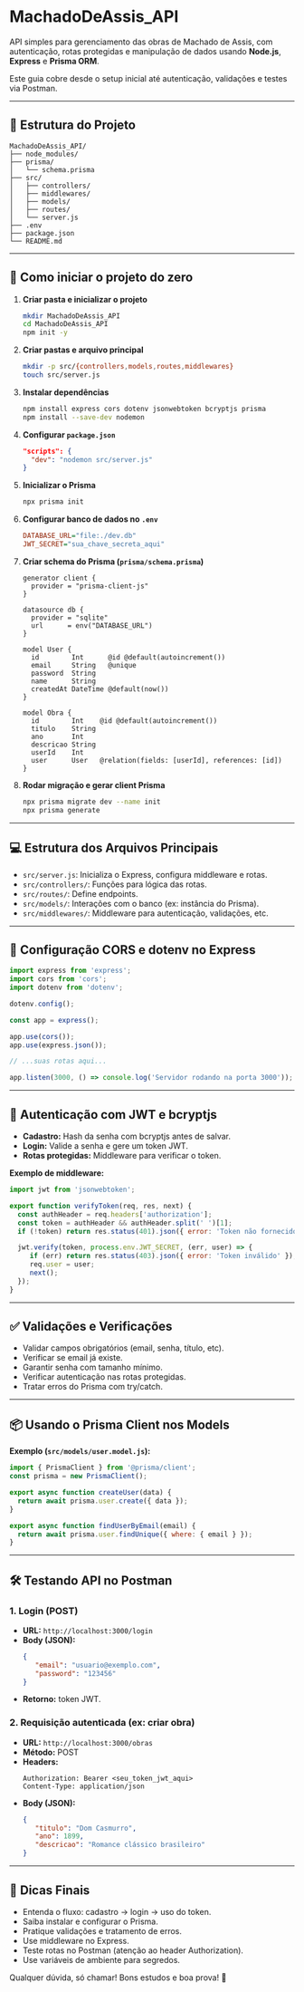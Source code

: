 # MachadoDeAssis_API

API simples para gerenciamento das obras de Machado de Assis, com autenticação, rotas protegidas e manipulação de dados usando **Node.js**, **Express** e **Prisma ORM**.

Este guia cobre desde o setup inicial até autenticação, validações e testes via Postman.

---

## 📁 Estrutura do Projeto

```
MachadoDeAssis_API/
├── node_modules/
├── prisma/
│   └── schema.prisma
├── src/
│   ├── controllers/
│   ├── middlewares/
│   ├── models/
│   ├── routes/
│   └── server.js
├── .env
├── package.json
└── README.md
```

---

## 🚀 Como iniciar o projeto do zero

1. **Criar pasta e inicializar o projeto**
    ```bash
    mkdir MachadoDeAssis_API
    cd MachadoDeAssis_API
    npm init -y
    ```

2. **Criar pastas e arquivo principal**
    ```bash
    mkdir -p src/{controllers,models,routes,middlewares}
    touch src/server.js
    ```

3. **Instalar dependências**
    ```bash
    npm install express cors dotenv jsonwebtoken bcryptjs prisma
    npm install --save-dev nodemon
    ```

4. **Configurar `package.json`**
    ```json
    "scripts": {
      "dev": "nodemon src/server.js"
    }
    ```

5. **Inicializar o Prisma**
    ```bash
    npx prisma init
    ```

6. **Configurar banco de dados no `.env`**
    ```ini
    DATABASE_URL="file:./dev.db"
    JWT_SECRET="sua_chave_secreta_aqui"
    ```

7. **Criar schema do Prisma (`prisma/schema.prisma`)**
    ```prisma
    generator client {
      provider = "prisma-client-js"
    }

    datasource db {
      provider = "sqlite"
      url      = env("DATABASE_URL")
    }

    model User {
      id        Int      @id @default(autoincrement())
      email     String   @unique
      password  String
      name      String
      createdAt DateTime @default(now())
    }

    model Obra {
      id        Int    @id @default(autoincrement())
      titulo    String
      ano       Int
      descricao String
      userId    Int
      user      User   @relation(fields: [userId], references: [id])
    }
    ```

8. **Rodar migração e gerar client Prisma**
    ```bash
    npx prisma migrate dev --name init
    npx prisma generate
    ```

---

## 💻 Estrutura dos Arquivos Principais

- `src/server.js`: Inicializa o Express, configura middleware e rotas.
- `src/controllers/`: Funções para lógica das rotas.
- `src/routes/`: Define endpoints.
- `src/models/`: Interações com o banco (ex: instância do Prisma).
- `src/middlewares/`: Middleware para autenticação, validações, etc.

---

## 🔑 Configuração CORS e dotenv no Express

```js
import express from 'express';
import cors from 'cors';
import dotenv from 'dotenv';

dotenv.config();

const app = express();

app.use(cors());
app.use(express.json());

// ...suas rotas aqui...

app.listen(3000, () => console.log('Servidor rodando na porta 3000'));
```

---

## 🔐 Autenticação com JWT e bcryptjs

- **Cadastro:** Hash da senha com bcryptjs antes de salvar.
- **Login:** Valide a senha e gere um token JWT.
- **Rotas protegidas:** Middleware para verificar o token.

**Exemplo de middleware:**
```js
import jwt from 'jsonwebtoken';

export function verifyToken(req, res, next) {
  const authHeader = req.headers['authorization'];
  const token = authHeader && authHeader.split(' ')[1];
  if (!token) return res.status(401).json({ error: 'Token não fornecido' });

  jwt.verify(token, process.env.JWT_SECRET, (err, user) => {
     if (err) return res.status(403).json({ error: 'Token inválido' });
     req.user = user;
     next();
  });
}
```

---

## ✅ Validações e Verificações

- Validar campos obrigatórios (email, senha, título, etc).
- Verificar se email já existe.
- Garantir senha com tamanho mínimo.
- Verificar autenticação nas rotas protegidas.
- Tratar erros do Prisma com try/catch.

---

## 📦 Usando o Prisma Client nos Models

**Exemplo (`src/models/user.model.js`):**
```js
import { PrismaClient } from '@prisma/client';
const prisma = new PrismaClient();

export async function createUser(data) {
  return await prisma.user.create({ data });
}

export async function findUserByEmail(email) {
  return await prisma.user.findUnique({ where: { email } });
}
```

---

## 🛠 Testando API no Postman

### 1. **Login (POST)**
- **URL:** `http://localhost:3000/login`
- **Body (JSON):**
  ```json
  {
     "email": "usuario@exemplo.com",
     "password": "123456"
  }
  ```
- **Retorno:** token JWT.

### 2. **Requisição autenticada (ex: criar obra)**
- **URL:** `http://localhost:3000/obras`
- **Método:** POST
- **Headers:**
  ```
  Authorization: Bearer <seu_token_jwt_aqui>
  Content-Type: application/json
  ```
- **Body (JSON):**
  ```json
  {
     "titulo": "Dom Casmurro",
     "ano": 1899,
     "descricao": "Romance clássico brasileiro"
  }
  ```

---

## 📝 Dicas Finais

- Entenda o fluxo: cadastro → login → uso do token.
- Saiba instalar e configurar o Prisma.
- Pratique validações e tratamento de erros.
- Use middleware no Express.
- Teste rotas no Postman (atenção ao header Authorization).
- Use variáveis de ambiente para segredos.

Qualquer dúvida, só chamar! Bons estudos e boa prova! 🚀